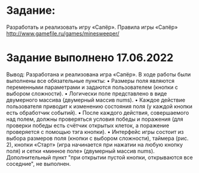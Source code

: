 # Задание:
Разработать и реализовать игру «Сапёр».
Правила игры «Сапёр» http://www.gamefile.ru/games/minesweeper/

# Задание выполнено 17.06.2022

Вывод: 
Разработана и реализована игра «Сапёр».
В ходе работы были выполнены все обязательные пункты:
•	Размеры поля являются переменными параметрами и задаются пользователем (кнопки с выбором сложности).
•	Логически поле представлено в виде двумерного массива (двумерный массив nums).
•	Каждое действие пользователя приводит к изменению состояния поля (у каждой кнопки есть обработчик событий).
•	После каждого действия, совершаемого над полем, должны проверяться условия победы и поражения (для проверки победы есть счётчик открытых клеток, а поражение проверяется с помощью тэга кнопки).
•	Интерфейс игры состоит из выбора размеров поля (кнопки с выбором сложности), таймера (рис. 2), кнопки «Старт» (игра начинается при нажатии на любую кнопку поля) и сетки «минное поле» (двумерный массив nums).
Дополнительный пункт "при открытии пустой кнопки, открываются все соседние", не выполнен.
